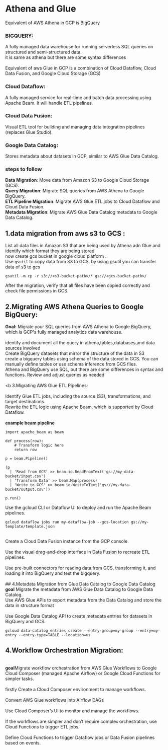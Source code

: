 # Athena and Glue <br>
Equivalent of AWS Athena in GCP is BigQuery<br>
### BIGQUERY:
A fully managed data warehouse for running serverless SQL queries on structured and semi-structured data.<br>
it is same as athena but there are some syntax differences<br>
<br>
Equivalent of aws Glue in GCP is a combination of Cloud Dataflow, Cloud Data Fusion, and Google Cloud Storage (GCS) <br>
### Cloud Dataflow:
A fully managed service for real-time and batch data processing using Apache Beam. It will handle ETL pipelines.<br>
### Cloud Data Fusion: 
Visual ETL tool for building and managing data integration pipelines (replaces Glue Studio).<br>
### Google Data Catalog:
Stores metadata about datasets in GCP, similar to AWS Glue Data Catalog.<br>

### steps to follow <br>
<b> Data Migration</b>: Move data from Amazon S3 to Google Cloud Storage (GCS).<br>
<b> Query Migration</b>: Migrate SQL queries from AWS Athena to Google BigQuery.<br>
<b> ETL Pipeline Migration</b>: Migrate AWS Glue ETL jobs to Cloud Dataflow and Cloud Data Fusion.<br>
<b> Metadata Migration</b>: Migrate AWS Glue Data Catalog metadata to Google Data Catalog.<br>
## 1.data migration from aws s3 to GCS :<br>
List all data files in Amazon S3 that are being used by Athena adn Glue and identify which format they are being stored <br>
now create gcs bucket in google cloud platform .<br>
Use `gsutil` to copy data from S3 to GCS. by using gsutil you can transfer data of s3 to gcs<br>
```
gsutil -m cp -r s3://<s3-bucket-path>/* gs://<gcs-bucket-path>/
```
After the migration, verify that all files have been copied correctly and check file permissions in GCS.<br>
## 2.Migrating AWS Athena Queries to Google BigQuery:<br>
<b>Goal:</b> Migrate your SQL queries from AWS Athena to Google BigQuery, which is GCP's fully managed analytics data warehouse.<br>
<br>
identify and document all the query in athena,tables,databases,and data sources involved<br>
Create BigQuery datasets that mirror the structure of the data in S3<br>
create a bigquery tables using schema of the data stored in GCS. You can manually define tables or use schema inference from GCS files.<br>
Athena and BigQuery use SQL, but there are some differences in syntax and functions. Review and adjust queries as needed<br>
<br>
<b 3.Migrating AWS Glue ETL Pipelines:</b><br>
<br>
Identify Glue ETL jobs, including the source (S3), transformations, and target destinations.<br>
Rewrite the ETL logic using Apache Beam, which is supported by Cloud Dataflow.<br>
<br>
<b> example beam pipeline </b>

```
import apache_beam as beam

def process(row):
    # Transform logic here
    return row

p = beam.Pipeline()

(p
  | 'Read from GCS' >> beam.io.ReadFromText('gs://my-data-bucket/input.csv')
  | 'Transform Data' >> beam.Map(process)
  | 'Write to GCS' >> beam.io.WriteToText('gs://my-data-bucket/output.csv'))

p.run()
```
Use the gcloud CLI or Dataflow UI to deploy and run the Apache Beam pipelines.<br>
```
gcloud dataflow jobs run my-dataflow-job --gcs-location gs://my-template/template.json
```
<br>
Create a Cloud Data Fusion instance from the GCP console.<br>
<br>
Use the visual drag-and-drop interface in Data Fusion to recreate ETL pipelines.<br>
<br>
Use pre-built connectors for reading data from GCS, transforming it, and loading it into BigQuery and test the bigquery.<br>
<br>
## 4.Metadata Migration from Glue Data Catalog to Google Data Catalog
<br>
<b>goal</b> Migrate the metadata from AWS Glue Data Catalog to Google Data Catalog.
<br>
Use AWS Glue APIs to export metadata from the Data Catalog and store the data in structure format<br>
<br>
Use Google Data Catalog API to create metadata entries for datasets in BigQuery and GCS.<br>

```
gcloud data-catalog entries create --entry-group=my-group --entry=my-entry --entry-type=TABLE --location=us
```
## 4.Workflow Orchestration Migration:<br>
<br>
<b>goal</b>Migrate workflow orchestration from AWS Glue Workflows to Google Cloud Composer (managed Apache Airflow) or Google Cloud Functions for simpler tasks.<br>
<br>
firstly Create a Cloud Composer environment to manage workflows.<br>
<br>
Convert AWS Glue workflows into Airflow DAGs <br>
<br>
Use Cloud Composer’s UI to monitor and manage the workflows.<br>
<br>
If the workflows are simpler and don’t require complex orchestration, use Cloud Functions to trigger ETL jobs.<br>
<br>
Define Cloud Functions to trigger Dataflow jobs or Data Fusion pipelines based on events.<br>
<br>








